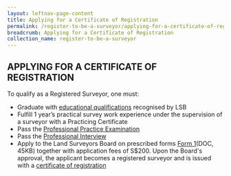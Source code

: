 ```yaml
---
layout: leftnav-page-content
title: Applying for a Certificate of Registration
permalink: /register-to-be-a-surveyor/applying-for-a-certificate-of-registration/
breadcrumb: Applying for a Certificate of Registration
collection_name: register-to-be-a-surveyor
---
```


APPLYING FOR A CERTIFICATE OF REGISTRATION
---
To qualify as a Registered Surveyor, one must:

* Graduate with [educational qualifications](/register-to-be-a-surveyor/education-qualifications/) recognised by LSB
* Fulfill 1 year’s practical survey work experience under the supervision of a surveyor with a Practicing Certificate
* Pass the [Professional Practice Examination](/register-to-be-a-surveyor/professional-practice-examination/)
* Pass the [Professional Interview](/register-to-be-a-surveyor/professional-interview/)
* Apply to the Land Surveyors Board on prescribed forms [Form 1](/files/LSBForm1-Application-for-Registration.doc)(DOC, 45KB) together with application fees of S$200. Upon the Board's approval, the applicant becomes a registered surveyor and is issued with a [certificate of registration](/register-to-be-a-surveyor/applying-for-a-certificate-of-registration/)
 
